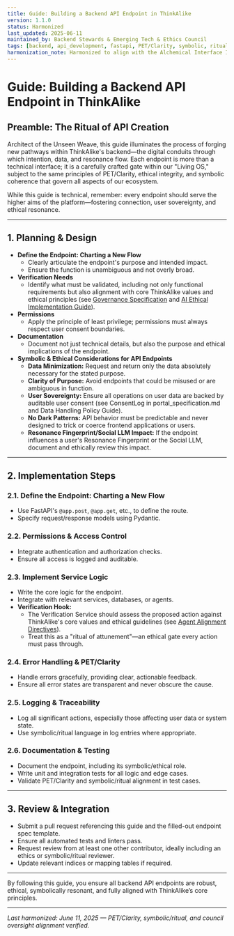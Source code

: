 ```yaml
---
title: Guide: Building a Backend API Endpoint in ThinkAlike
version: 1.1.0
status: Harmonized
last_updated: 2025-06-11
maintained_by: Backend Stewards & Emerging Tech & Ethics Council
tags: [backend, api_development, fastapi, PET/Clarity, symbolic, ritual, ethical_coding, council_oversight]
harmonization_note: Harmonized to align with the Alchemical Interface Initiative, PET/Clarity principles, and to integrate symbolic/ethical considerations into the backend development lifecycle. Supersedes all legacy backend API endpoint guides.
---
```

# Guide: Building a Backend API Endpoint in ThinkAlike

## Preamble: The Ritual of API Creation

Architect of the Unseen Weave, this guide illuminates the process of forging new pathways within ThinkAlike's backend—the digital conduits through which intention, data, and resonance flow. Each endpoint is more than a technical interface; it is a carefully crafted gate within our "Living OS," subject to the same principles of PET/Clarity, ethical integrity, and symbolic coherence that govern all aspects of our ecosystem.

While this guide is technical, remember: every endpoint should serve the higher aims of the platform—fostering connection, user sovereignty, and ethical resonance.

---

## 1. Planning & Design

- **Define the Endpoint: Charting a New Flow**
  - Clearly articulate the endpoint's purpose and intended impact.
  - Ensure the function is unambiguous and not overly broad.
- **Verification Needs**
  - Identify what must be validated, including not only functional requirements but also alignment with core ThinkAlike values and ethical principles (see [Governance Specification](../../realms/governance/governance_specification.md) and [AI Ethical Implementation Guide](../developer_guides/ai/ai_ethical_implementation_guide.md)).
- **Permissions**
  - Apply the principle of least privilege; permissions must always respect user consent boundaries.
- **Documentation**
  - Document not just technical details, but also the purpose and ethical implications of the endpoint.
- **Symbolic & Ethical Considerations for API Endpoints**
  - **Data Minimization:** Request and return only the data absolutely necessary for the stated purpose.
  - **Clarity of Purpose:** Avoid endpoints that could be misused or are ambiguous in function.
  - **User Sovereignty:** Ensure all operations on user data are backed by auditable user consent (see ConsentLog in portal_specification.md and Data Handling Policy Guide).
  - **No Dark Patterns:** API behavior must be predictable and never designed to trick or coerce frontend applications or users.
  - **Resonance Fingerprint/Social LLM Impact:** If the endpoint influences a user's Resonance Fingerprint or the Social LLM, document and ethically review this impact.

---

## 2. Implementation Steps

### 2.1. Define the Endpoint: Charting a New Flow
- Use FastAPI's `@app.post`, `@app.get`, etc., to define the route.
- Specify request/response models using Pydantic.

### 2.2. Permissions & Access Control
- Integrate authentication and authorization checks.
- Ensure all access is logged and auditable.

### 2.3. Implement Service Logic
- Write the core logic for the endpoint.
- Integrate with relevant services, databases, or agents.
- **Verification Hook:**
  - The Verification Service should assess the proposed action against ThinkAlike's core values and ethical guidelines (see [Agent Alignment Directives](../../src/swarm/unaligned/core/agent_alignment_directives.md)).
  - Treat this as a "ritual of attunement"—an ethical gate every action must pass through.

### 2.4. Error Handling & PET/Clarity
- Handle errors gracefully, providing clear, actionable feedback.
- Ensure all error states are transparent and never obscure the cause.

### 2.5. Logging & Traceability
- Log all significant actions, especially those affecting user data or system state.
- Use symbolic/ritual language in log entries where appropriate.

### 2.6. Documentation & Testing
- Document the endpoint, including its symbolic/ethical role.
- Write unit and integration tests for all logic and edge cases.
- Validate PET/Clarity and symbolic/ritual alignment in test cases.

---

## 3. Review & Integration
- Submit a pull request referencing this guide and the filled-out endpoint spec template.
- Ensure all automated tests and linters pass.
- Request review from at least one other contributor, ideally including an ethics or symbolic/ritual reviewer.
- Update relevant indices or mapping tables if required.

---

By following this guide, you ensure all backend API endpoints are robust, ethical, symbolically resonant, and fully aligned with ThinkAlike’s core principles.

---
*Last harmonized: June 11, 2025 — PET/Clarity, symbolic/ritual, and council oversight alignment verified.*
